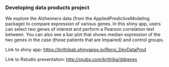 ### Developing data products project

We explore the Alzheimers data (from the AppliedPredictiveModeling package) to compare expression of various genes. In this shiny app, users can select two genes of interest and perform a Pearson correlation test between. You can also see a bar plot that shows median expression of the two genes in the case (those patients that are Impaired) and control groups.

Link to shiny app: https://krithikab.shinyapps.io/Rproj_DevDataProd

Link to Rstudio presentation: http://rpubs.com/krithika/ddppres
